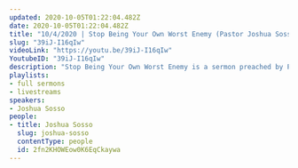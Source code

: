 ```yaml
---
updated: 2020-10-05T01:22:04.482Z
date: 2020-10-05T01:22:04.482Z
title: "10/4/2020 | Stop Being Your Own Worst Enemy (Pastor Joshua Sosso)"
slug: "39iJ-I16qIw"
videoLink: "https://youtu.be/39iJ-I16qIw"
YoutubeID: "39iJ-I16qIw"
description: "Stop Being Your Own Worst Enemy is a sermon preached by Pastor Joshua Sosso at Freedom Fellowship Church International on October 4th, 2020."
playlists:
- full sermons
- livestreams
speakers:
- Joshua Sosso
people:
- title: Joshua Sosso
  slug: joshua-sosso
  contentType: people
  id: 2fn2KHOWEow0K6EqCkaywa
---
```

